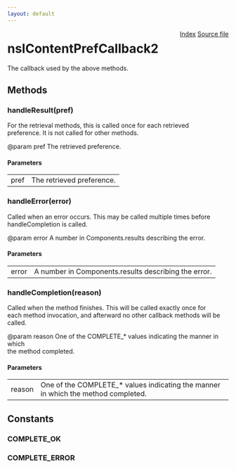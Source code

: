 ```yaml
---
layout: default
---
```

<div class='links' style='float:right'><a href="../index.html">Index</a>
<a href="http://dxr.mozilla.org/mozilla-central/source/dom/interfaces/base/nsIContentPrefService2.idl">Source file</a>
</div>

# nsIContentPrefCallback2 #
  
The callback used by the above methods.  
  

## Methods ##

### handleResult(pref) ###
  
For the retrieval methods, this is called once for each retrieved  
preference.  It is not called for other methods.  
  
@param pref  The retrieved preference.  
  

#### Parameters ####

<table>

<tr>
<td>pref</td>
<td>The retrieved preference.  
</td>
</tr>

</table>

### handleError(error) ###
  
Called when an error occurs.  This may be called multiple times before  
handleCompletion is called.  
  
@param error  A number in Components.results describing the error.  
  

#### Parameters ####

<table>

<tr>
<td>error</td>
<td>A number in Components.results describing the error.  
</td>
</tr>

</table>

### handleCompletion(reason) ###
  
Called when the method finishes.  This will be called exactly once for  
each method invocation, and afterward no other callback methods will be  
called.  
  
@param reason  One of the COMPLETE_* values indicating the manner in which  
               the method completed.  
  

#### Parameters ####

<table>

<tr>
<td>reason</td>
<td>One of the COMPLETE_* values indicating the manner in which  
               the method completed.  
</td>
</tr>

</table>

## Constants ##

### COMPLETE_OK ###

### COMPLETE_ERROR ###
